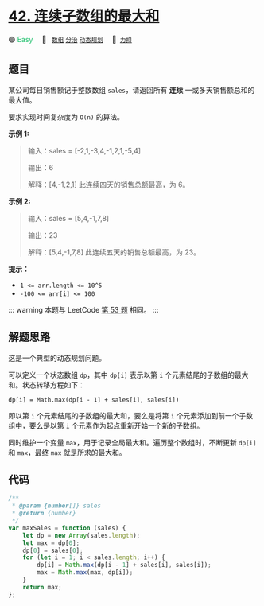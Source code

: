 # [42. 连续子数组的最大和](https://2xiao.github.io/leetcode-js/offer/jz_offer_42_1.html)

🟢 <font color=#15bd66>Easy</font>&emsp; 🔖&ensp; [`数组`](/tag/array.md) [`分治`](/tag/divide-and-conquer.md) [`动态规划`](/tag/dynamic-programming.md)&emsp; 🔗&ensp;[`力扣`](https://leetcode.cn/problems/lian-xu-zi-shu-zu-de-zui-da-he-lcof)

## 题目

某公司每日销售额记于整数数组 `sales`，请返回所有 **连续** 一或多天销售额总和的最大值。

要求实现时间复杂度为 `O(n)` 的算法。

**示例 1:**

> 输入：sales = [-2,1,-3,4,-1,2,1,-5,4]
>
> 输出：6
>
> 解释：[4,-1,2,1] 此连续四天的销售总额最高，为 6。

**示例 2:**

> 输入：sales = [5,4,-1,7,8]
>
> 输出：23
>
> 解释：[5,4,-1,7,8] 此连续五天的销售总额最高，为 23。

**提示：**

- `1 <= arr.length <= 10^5`
- `-100 <= arr[i] <= 100`

::: warning
本题与 LeetCode [第 53 题](../problem/0053.md) 相同。
:::

## 解题思路

这是一个典型的动态规划问题。

可以定义一个状态数组 `dp`，其中 `dp[i]` 表示以第 `i` 个元素结尾的子数组的最大和。状态转移方程如下：

`dp[i] = Math.max(dp[i - 1] + sales[i], sales[i])`

即以第 `i` 个元素结尾的子数组的最大和，要么是将第 `i` 个元素添加到前一个子数组中，要么是以第 `i` 个元素作为起点重新开始一个新的子数组。

同时维护一个变量 `max`，用于记录全局最大和。遍历整个数组时，不断更新 `dp[i]` 和 `max`，最终 `max` 就是所求的最大和。

## 代码

```javascript
/**
 * @param {number[]} sales
 * @return {number}
 */
var maxSales = function (sales) {
	let dp = new Array(sales.length);
	let max = dp[0];
	dp[0] = sales[0];
	for (let i = 1; i < sales.length; i++) {
		dp[i] = Math.max(dp[i - 1] + sales[i], sales[i]);
		max = Math.max(max, dp[i]);
	}
	return max;
};
```
